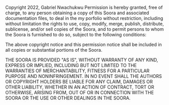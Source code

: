Copyright 2022, Gabriel Nwachukwu
Permission is hereby granted, free of charge, to any person obtaining a copy of this Soora and associated documentation files, to deal in the my porfolio without restriction, including without limitation the rights to use, copy, modify, merge, publish, distribute, sublicense, and/or sell copies of the Soora, and to permit persons to whom the Soora  is furnished to do so, subject to the following conditions:

The above copyright notice and this permission notice shall be included in all copies or substantial portions of the Soora.

THE SOORA IS PROVIDED "AS IS", WITHOUT WARRANTY OF ANY KIND, EXPRESS OR IMPLIED, INCLUDING BUT NOT LIMITED TO THE WARRANTIES OF MERCHANTABILITY, FITNESS FOR A PARTICULAR PURPOSE AND NONINFRINGEMENT. IN NO EVENT SHALL THE AUTHORS OR COPYRIGHT HOLDERS BE LIABLE FOR ANY CLAIM, DAMAGES OR OTHER LIABILITY, WHETHER IN AN ACTION OF CONTRACT, TORT OR OTHERWISE, ARISING FROM, OUT OF OR IN CONNECTION WITH THE SOORA OR THE USE OR OTHER DEALINGS IN THE SOORA.